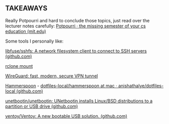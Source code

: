 ## TAKEAWAYS

Really Potpourri and hard to conclude those topics, just read over the lecturer notes carefully: [Potpourri · the missing semester of your cs education (mit.edu)](https://missing.csail.mit.edu/2020/potpourri/)

Some tools I personally like:

[libfuse/sshfs: A network filesystem client to connect to SSH servers (github.com)](https://github.com/libfuse/sshfs)

[rclone mount](https://rclone.org/commands/rclone_mount/)

[WireGuard: fast, modern, secure VPN tunnel](https://www.wireguard.com/)

[Hammerspoon](https://www.hammerspoon.org/)  -  [dotfiles-local/hammerspoon at mac · anishathalye/dotfiles-local (github.com)](https://github.com/anishathalye/dotfiles-local/tree/mac/hammerspoon)

[unetbootin/unetbootin: UNetbootin installs Linux/BSD distributions to a partition or USB drive (github.com)](https://github.com/unetbootin/unetbootin)

[ventoy/Ventoy: A new bootable USB solution. (github.com)](https://github.com/ventoy/Ventoy)
